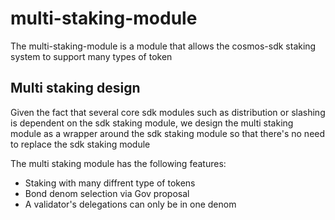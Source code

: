 # multi-staking-module

The multi-staking-module is a module that allows the cosmos-sdk staking system to support many types of token 

## Multi staking design

Given the fact that several core sdk modules such as distribution or slashing is dependent on the sdk staking module, we design the multi staking module as a wrapper around the sdk staking module so that there's no need to replace the sdk staking module

The multi staking module has the following features:
- Staking with many diffrent type of tokens
- Bond denom selection via Gov proposal
- A validator's delegations can only be in one denom